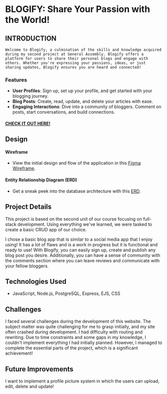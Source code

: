 # BLOGIFY: Share Your Passion with the World!

## INTRODUCTION
```Welcome to Blogify, a culmination of the skills and knowledge acquired during my second project at General Assembly. Blogify offers a platform for users to share their personal blogs and engage with others. Whether you're expressing your passions, ideas, or just sharing updates, Blogify ensures you are heard and connected!```

### Features
- **User Profiles**: Sign up, set up your profile, and get started with your blogging journey.
- **Blog Posts**: Create, read, update, and delete your articles with ease.
- **Engaging Interactions**: Dive into a community of bloggers. Comment on posts, start conversations, and build connections.

#### [CHECK IT OUT HERE!](https://blogify-alessandramanalansan.onrender.com)

## Design

#### Wireframe
- View the initial design and flow of the application in this [Figma Wireframe](https://www.figma.com/file/rKi9iyGkngpWkbXYPhIBTi/CRUD-App-Project?type=whiteboard&node-id=0%3A1&t=x05Gs053YP4tyM1O-1).

#### Entity Relationship Diagram (ERD)
- Get a sneak peek into the database architecture with this [ERD](https://lucid.app/lucidchart/f746cd93-7b9c-4a30-8401-f4b3c94280fd/edit?viewport_loc=310%2C314%2C805%2C774%2C0_0&invitationId=inv_a36218db-64a6-4d7f-b24c-fd7826def935).

## Project Details

This project is based on the second unit of our course focusing on full-stack development. Using everything we've learned, we were tasked to create a basic CRUD app of our choice.

I chose a basic blog app that is similar to a social media app that I enjoy using! It has a lot of flaws and is a work in progress but it is functional and ready to use! With Blogify, you can easily sign up, create and publish any blog post you desire. Additionally, you can have a sense of community with the comments section where you can leave reviews and communicate with your fellow bloggers.

## Technologies Used
- JavaScript, Node.js, PostgreSQL, Express, EJS, CSS

## Challenges

I faced several challenges during the development of this website. The subject matter was quite challenging for me to grasp initially, and my site often crashed during development. I had difficulty with routing and rewriting. Due to time constraints and some gaps in my knowledge, I couldn't implement everything I had initially planned. However, I managed to complete the essential parts of the project, which is a significant achievement!

## Future Improvements

I want to implement a profile picture system in which the users can upload, edit, delete and update! 